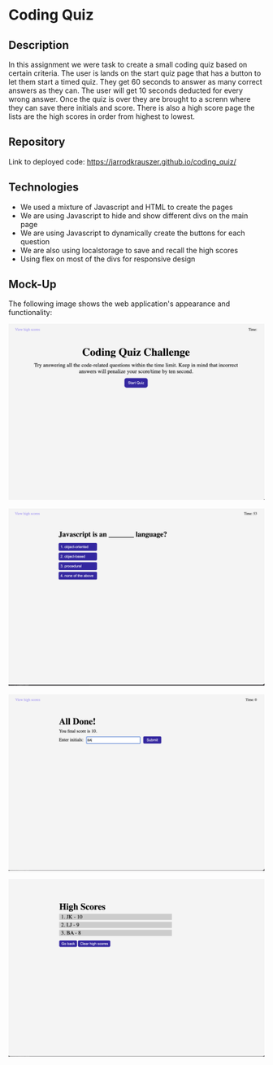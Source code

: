 # Coding Quiz

## Description

In this assignment we were task to create a small coding quiz based on certain criteria.  The user is lands on the start quiz page that has a button to let them start a timed quiz.  They get 60 seconds to answer as many correct answers as they can.  The user will get 10 seconds deducted for every wrong answer.  Once the quiz is over they are brought to a screnn where they can save there initials and score. There is also a high score page the lists are the high scores in order from highest to lowest.  

## Repository

Link to deployed code:  https://jarrodkrauszer.github.io/coding_quiz/

## Technologies

 - We used a mixture of Javascript and HTML to create the pages
 - We are using Javascript to hide and show different divs on the main page
 - We are using Javascript to dynamically create the buttons for each question
 - We are also using localstorage to save and recall the high scores
 - Using flex on most of the divs for responsive design

## Mock-Up

The following image shows the web application's appearance and functionality:

![The Coding Quiz website includes a header followed by a section for the start/questions/submit a second page to display the high scores](./images/screenshot1.png)

![The Coding Quiz website includes a header followed by a section for the start/questions/submit a second page to display the high scores](./images/screenshot2.png)

![The Coding Quiz website includes a header followed by a section for the start/questions/submit a second page to display the high scores](./images/screenshot3.png)

![The Coding Quiz website includes a header followed by a section for the start/questions/submit a second page to display the high scores](./images/screenshot4.png)




